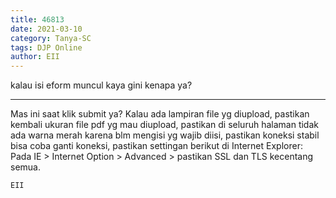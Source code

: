 ```yaml
---
title: 46813
date: 2021-03-10
category: Tanya-SC
tags: DJP Online
author: EII
---
```


kalau isi eform muncul kaya gini kenapa ya?

---

Mas ini saat klik submit ya? Kalau ada lampiran file yg diupload, pastikan kembali ukuran file pdf yg mau diupload, pastikan di seluruh halaman tidak ada warna merah karena blm mengisi yg wajib diisi, pastikan koneksi stabil bisa coba ganti koneksi, pastikan settingan berikut di Internet Explorer: Pada IE > Internet Option > Advanced > pastikan SSL dan TLS kecentang semua.

`EII`
